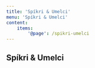 ```yaml
---
title: 'Spíkri & Umelci'
menu: 'Spíkri & Umelci'
content:
    items:
        '@page': /spikri-umelci
---
```


## Spíkri & Umelci
